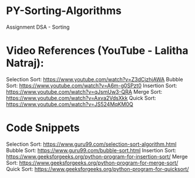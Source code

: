 # PY-Sorting-Algorithms
Assignment DSA - Sorting

# Video References (YouTube - Lalitha Natraj):
Selection Sort: https://www.youtube.com/watch?v=Z3dCjzhjAWA
Bubble Sort:    https://www.youtube.com/watch?v=A6m-g0SPzt0
Insertion Sort: https://www.youtube.com/watch?v=qJsmUw3-QRA
Merge Sort:     https://www.youtube.com/watch?v=Axva2VdsXkk
Quick Sort:     https://www.youtube.com/watch?v=JS524MqKM0Q

# Code Snippets
Selection Sort: https://www.guru99.com/selection-sort-algorithm.html
Bubble Sort:    https://www.guru99.com/bubble-sort.html
Insertion Sort: https://www.geeksforgeeks.org/python-program-for-insertion-sort/
Merge Sort:     https://www.geeksforgeeks.org/python-program-for-merge-sort/
Quick Sort:     https://www.geeksforgeeks.org/python-program-for-quicksort/
